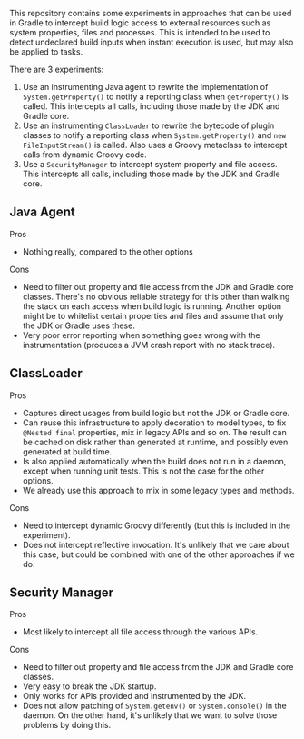 This repository contains some experiments in approaches that can be used in Gradle to intercept build logic access to 
external resources such as system properties, files and processes. This is intended to be used to detect undeclared
build inputs when instant execution is used, but may also be applied to tasks. 

There are 3 experiments:

1. Use an instrumenting Java agent to rewrite the implementation of `System.getProperty()` to notify a reporting class when `getProperty()` is called.
This intercepts all calls, including those made by the JDK and Gradle core.
2. Use an instrumenting `ClassLoader` to rewrite the bytecode of plugin classes to notify a reporting class when `System.getProperty()` and `new FileInputStream()` is called.
Also uses a Groovy metaclass to intercept calls from dynamic Groovy code.
3. Use a `SecurityManager` to intercept system property and file access. This intercepts all calls, including those made by the JDK and Gradle core.

Java Agent
-----
Pros
- Nothing really, compared to the other options

Cons
- Need to filter out property and file access from the JDK and Gradle core classes. There's no obvious reliable strategy
for this other than walking the stack on each access when build logic is running. Another option might be to whitelist 
certain properties and files and assume that only the JDK or Gradle uses these. 
- Very poor error reporting when something goes wrong with the instrumentation (produces a JVM crash report with no stack trace).

ClassLoader
----
Pros
- Captures direct usages from build logic but not the JDK or Gradle core.
- Can reuse this infrastructure to apply decoration to model types, to fix `@Nested final` properties, mix in legacy APIs and so on. The result can be cached on disk rather than generated at runtime, and possibly even generated at build time.
- Is also applied automatically when the build does not run in a daemon, except when running unit tests. This is not the case for the other options.
- We already use this approach to mix in some legacy types and methods. 

Cons 
- Need to intercept dynamic Groovy differently (but this is included in the experiment).
- Does not intercept reflective invocation. It's unlikely that we care about this case, but could be combined with one of the other approaches if we do.

Security Manager
----
Pros
- Most likely to intercept all file access through the various APIs.

Cons
- Need to filter out property and file access from the JDK and Gradle core classes.
- Very easy to break the JDK startup.
- Only works for APIs provided and instrumented by the JDK.
- Does not allow patching of `System.getenv()` or `System.console()` in the daemon. On the other hand, it's unlikely that we want to solve those problems by doing this.
